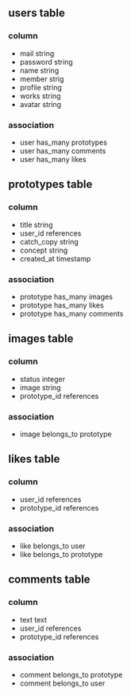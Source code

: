 ## users table
### column
- mail string
- password string
- name string
- member strig
- profile string
- works string
- avatar string

### association
- user has_many prototypes
- user has_many comments
- user has_many likes

## prototypes table
### column
- title string
- user_id references
- catch_copy string
- concept string
- created_at timestamp

### association
- prototype has_many images
- prototype has_many likes
- prototype has_many comments

## images table
### column
- status integer
- image string
- prototype_id references

### association
- image belongs_to prototype

## likes table
### column
- user_id references
- prototype_id references

### association
- like belongs_to user
- like belongs_to prototype

## comments table
### column
- text text
- user_id references
- prototype_id references

### association
- comment belongs_to prototype
- comment belongs_to user
